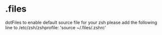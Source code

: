 # .files
dotFiles
to enable default source file for your zsh please add the following line to /etc/zsh/zshprofile: 'source ~/.files/.zshrc'
